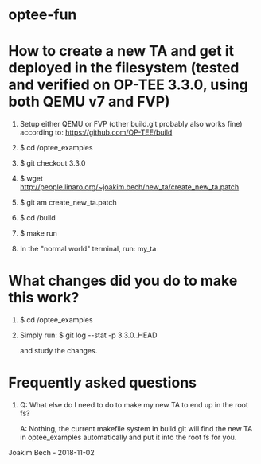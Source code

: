 # optee-fun

How to create a new TA and get it deployed in the filesystem
(tested and verified on OP-TEE 3.3.0, using both QEMU v7 and FVP)
================================================================================
   
   1.  Setup either QEMU or FVP (other build.git probably also works fine)
       according to: https://github.com/OP-TEE/build
       
   2.  $ cd <optee-root>/optee_examples
   
   3.  $ git checkout 3.3.0
   
   4.  $ wget http://people.linaro.org/~joakim.bech/new_ta/create_new_ta.patch
   
   5.  $ git am create_new_ta.patch
   
   6.  $ cd <optee-root>/build
   
   7.  $ make run
   
   8.  In the "normal world" terminal, run: my_ta
   

What changes did you do to make this work?
================================================================================

   1.  $ cd <optee-root>/optee_examples

   2.  Simply run:
          $ git log --stat -p 3.3.0..HEAD

       and study the changes.


Frequently asked questions
================================================================================

   1. Q: What else do I need to do to make my new TA to end up in the root fs?

      A: Nothing, the current makefile system in build.git will find the new TA
         in optee_examples automatically and put it into the root fs for you.

Joakim Bech - 2018-11-02
